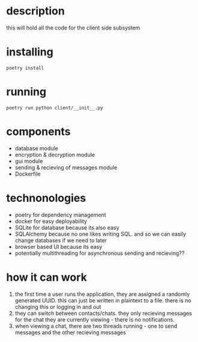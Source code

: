 # description

this will hold all the code for the client side subsystem

# installing

`poetry install`

# running

`poetry run python client/__init__.py`

# components
- database module
- encryption & decryption module
- gui module
- sending & recieving of messages module
- Dockerfile

# technonologies
- poetry for dependency management
- docker for easy deployability
- SQLite for database because its also easy
- SQLAlchemy because no one likes writing SQL. and so we can easily change databases if we need to later
- browser based UI because its easy
- potentially multithreading for asynchronous sending and recieving??

# how it can work

1. the first time a user runs the application, they are assigned a randomly generated UUID. this can just be written in plaintext to a file. there is no changing this or logging in and out
2. they can switch between contacts/chats. they only recieving messages for the chat they are currently viewing - there is no notifications.
3. when viewing a chat, there are two threads running - one to send messages and the other recieving messages
